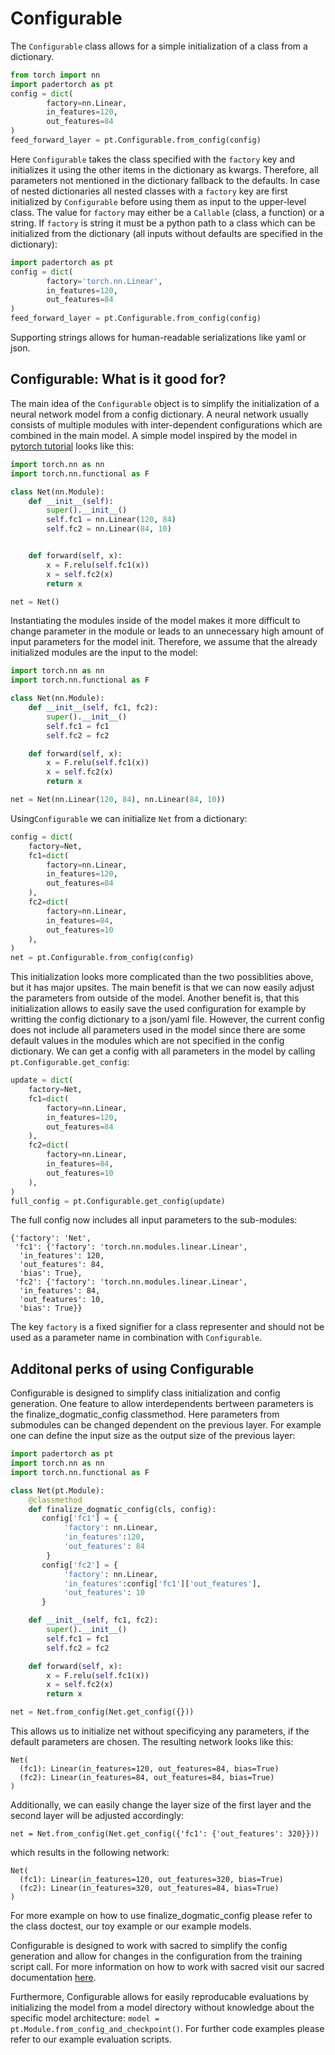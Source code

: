# Configurable
The `Configurable` class allows for a simple initialization of a class from a
dictionary.
```python
from torch import nn
import padertorch as pt
config = dict(
        factory=nn.Linear,
        in_features=120,
        out_features=84
)
feed_forward_layer = pt.Configurable.from_config(config)
```
Here `Configurable` takes the class specified with the `factory` key and
initializes it using the other items in the dictionary as kwargs.
Therefore, all parameters not mentioned in the dictionary fallback to the
defaults.
In case of nested dictionaries all nested classes with a `factory` key are 
first initialized by `Configurable` before using them as input to the upper-level 
class. The value for `factory` may either be a `Callable` (class, a function) 
or a string. If `factory` is string it must be a python path to a class
which can be initialized from the dictionary 
(all inputs without defaults are specified in the dictionary):
```python
import padertorch as pt
config = dict(
        factory='torch.nn.Linear',
        in_features=120,
        out_features=84
)
feed_forward_layer = pt.Configurable.from_config(config)
```
Supporting strings allows for human-readable serializations like yaml or json.

## Configurable: What is it good for?

The main idea of the `Configurable` object is to simplify the initialization
of a neural network model from a config dictionary.
A neural network usually consists of multiple modules with inter-dependent
configurations which are combined in the main model.
A simple model inspired by the model in
[pytorch tutorial](https://pytorch.org/tutorials/beginner/blitz/cifar10_tutorial.html#sphx-glr-beginner-blitz-cifar10-tutorial-py)
looks like this:
```python
import torch.nn as nn
import torch.nn.functional as F

class Net(nn.Module):
    def __init__(self):
        super().__init__()
        self.fc1 = nn.Linear(120, 84)
        self.fc2 = nn.Linear(84, 10)


    def forward(self, x):
        x = F.relu(self.fc1(x))
        x = self.fc2(x)
        return x

net = Net()
```
Instantiating the modules inside of the model makes it more difficult to
change parameter in the module or leads to an unnecessary high amount of
input parameters for the model init.
Therefore, we assume that the already initialized modules are the input
to the model:
```python
import torch.nn as nn
import torch.nn.functional as F

class Net(nn.Module):
    def __init__(self, fc1, fc2):
        super().__init__()
        self.fc1 = fc1
        self.fc2 = fc2

    def forward(self, x):
        x = F.relu(self.fc1(x))
        x = self.fc2(x)
        return x

net = Net(nn.Linear(120, 84), nn.Linear(84, 10))
```
Using`Configurable` we can initialize `Net` from a dictionary:
 
```python
config = dict(
    factory=Net,
    fc1=dict(
        factory=nn.Linear,
        in_features=120,
        out_features=84
    ),
    fc2=dict(
        factory=nn.Linear,
        in_features=84,
        out_features=10
    ),
)
net = pt.Configurable.from_config(config)
```
This initialization looks more complicated than the two possiblities above,
but it has major upsites.
The main benefit is that we can now easily adjust the parameters from outside
of the model.
Another benefit is, that this initialization allows to easily save the used
configuration for example by writting the config dictionary to a json/yaml file.
However, the current config does not include all parameters used in the model
since there are some default values in the modules which are not specified in
the config dictionary.
We can get a config with all parameters in the model by
calling `pt.Configurable.get_config`:
```python
update = dict(
    factory=Net,
    fc1=dict(
        factory=nn.Linear,
        in_features=120,
        out_features=84
    ),
    fc2=dict(
        factory=nn.Linear,
        in_features=84,
        out_features=10
    ),
)
full_config = pt.Configurable.get_config(update)
```
The full config now includes all input parameters to the sub-modules:
```
{'factory': 'Net',
 'fc1': {'factory': 'torch.nn.modules.linear.Linear',
  'in_features': 120,
  'out_features': 84,
  'bias': True},
 'fc2': {'factory': 'torch.nn.modules.linear.Linear',
  'in_features': 84,
  'out_features': 10,
  'bias': True}}
```
The key ```factory``` is a fixed signifier for a class representer and should
 not be used as a parameter name in combination with `Configurable`. 


## Additonal perks of using Configurable 
Configurable is designed to simplify class initialization and config 
generation. One feature to allow interdependents bertween parameters is the 
finalize_dogmatic_config classmethod. Here parameters from submodules can
be changed dependent on the previous layer. For example one can define the
input size as the output size of the previous layer:
```python
import padertorch as pt
import torch.nn as nn
import torch.nn.functional as F

class Net(pt.Module):
    @classmethod
    def finalize_dogmatic_config(cls, config):
       config['fc1'] = {
            'factory': nn.Linear,
            'in_features':120,
            'out_features': 84
        }
       config['fc2'] = {
            'factory': nn.Linear,
            'in_features':config['fc1']['out_features'],
            'out_features': 10
       }

    def __init__(self, fc1, fc2):
        super().__init__()
        self.fc1 = fc1
        self.fc2 = fc2

    def forward(self, x):
        x = F.relu(self.fc1(x))
        x = self.fc2(x)
        return x

net = Net.from_config(Net.get_config({}))
```
This allows us to initialize net without specificying any parameters,
if the default parameters are chosen.
The resulting network looks like this:
```
Net(
  (fc1): Linear(in_features=120, out_features=84, bias=True)
  (fc2): Linear(in_features=84, out_features=84, bias=True)
)
```
Additionally, we can easily change the
layer size of the first layer and the second layer will be adjusted 
accordingly:
```
net = Net.from_config(Net.get_config({'fc1': {'out_features': 320}}))
```
which results in the following network:
```
Net(
  (fc1): Linear(in_features=120, out_features=320, bias=True)
  (fc2): Linear(in_features=320, out_features=84, bias=True)
)
```
For more example on how to use finalize_dogmatic_config please refer to the
class doctest, our toy example or our example models.

Configurable is designed to work with sacred to simplify the config generation
and allow for changes in the configuration from the training script call.
For more information on how to work with sacred visit our sacred documentation
[here](sacred.md).

Furthermore, Configurable allows for easily reproducable evaluations by 
initializing the model from a model directory without knowledge about the
specific model architecture: 
`model = pt.Module.from_config_and_checkpoint()`.
For further code examples please refer to our example evaluation scripts.